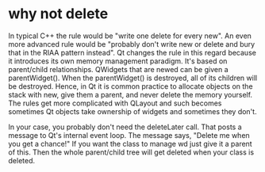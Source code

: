 # why not delete

In typical C++ the rule would be "write one delete for every new". An even more advanced rule would be "probably don't write new or delete and bury that in the RIAA pattern instead". Qt changes the rule in this regard because it introduces its own memory management paradigm. It's based on parent/child relationships. QWidgets that are newed can be given a parentWidget(). When the parentWidget() is destroyed, all of its children will be destroyed. Hence, in Qt it is common practice to allocate objects on the stack with new, give them a parent, and never delete the memory yourself. The rules get more complicated with QLayout and such becomes sometimes Qt objects take ownership of widgets and sometimes they don't.

In your case, you probably don't need the deleteLater call. That posts a message to Qt's internal event loop. The message says, "Delete me when you get a chance!" If you want the class to manage wd just give it a parent of this. Then the whole parent/child tree will get deleted when your class is deleted.